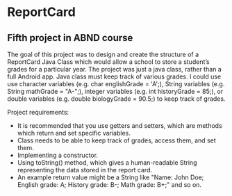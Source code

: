 # ReportCard
## Fifth project in ABND course

The goal of this project was to design and create the structure of a ReportCard Java Class which would allow a school to store a student’s grades for a particular year. The project was just a java class, rather than a full Android app.
Java class must keep track of various grades. I could use use character variables (e.g. char englishGrade = 'A';), String variables (e.g. String mathGrade = "A-";), integer variables (e.g. int historyGrade = 85;), or double variables (e.g. double biologyGrade = 90.5;) to keep track of grades.

Project requirements:
- It is recommended that you use getters and setters, which are methods which return and set specific variables.
- Class needs to be able to keep track of grades, access them, and set them.
- Implementing a constructor.
- Using toString() method, which gives a human-readable String representing the data stored in the report card. 
- An example return value might be a String like "Name: John Doe; English grade: A; History grade: B-; Math grade: B+;" and so on.






